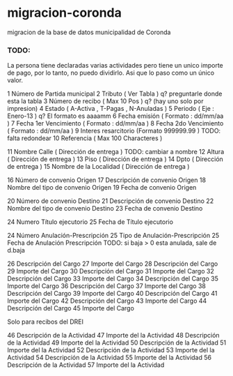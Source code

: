 migracion-coronda
=================

migracion de la base de datos municipalidad de Coronda

### TODO:

La persona tiene declaradas varias actividades pero tiene un unico importe de 
pago, por lo tanto, no puedo dividirlo. Asi que lo paso como un único valor. 


 1  Número de Partida municipal
 2  Tributo ( Ver Tabla ) 
 q? preguntarle donde esta la tabla
 3  Número de recibo ( Max 10 Pos ) 
 q? (hay uno solo por impresion)
 4  Estado ( A-Activa , T-Pagas , N-Anuladas )
 5  Periodo ( Eje : Enero-13 )
 q? El formato es aaaamm 
 6  Fecha emisión ( Formato : dd/mm/aa )
 7  Fecha 1er Vencimiento ( Formato : dd/mm/aa )
 8  Fecha 2do Vencimiento ( Formato : dd/mm/aa )
 9  Interes resarcitorio (Formato 999999.99 )
 TODO: falta redondear
 10 Referencia ( Max 100 Characteres )

 11 Nombre Calle ( Dirección de entrega )
 TODO: cambiar a nombre
 12 Altura ( Dirección de entrega )
 13 Piso ( Dirección de entrega )
 14 Dpto ( Dirección de entrega )
 15 Nombre de la Localidad ( Dirección de entrega )

 16 Número de convenio Origen
 17 Descripción de convenio Origen
 18 Nombre del tipo de convenio Origen
 19 Fecha de convenio Origen

 20 Número de convenio Destino
 21 Descripción de convenio Destino
 22 Nombre del tipo de convenio Destino
 23 Fecha de convenio Destino

 24 Numero Título ejecutorio
 25 Fecha de Título ejecutorio

 24 Número Anulación-Prescripción
 25 Tipo de Anulación-Prescripción
 25 Fecha de Anulación Prescripción
 TODO: si baja > 0 esta anulada, sale de d.baja

 26 Descripción del Cargo
 27 Importe del Cargo
 28 Descripción del Cargo
 29 Importe del Cargo
 30 Descripción del Cargo
 31 Importe del Cargo
 32 Descripción del Cargo
 33 Importe del Cargo
 34 Descripción del Cargo
 35 Importe del Cargo
 36 Descripción del Cargo
 37 Importe del Cargo
 38 Descripción del Cargo
 39 Importe del Cargo
 40 Descripción del Cargo
 41 Importe del Cargo
 42 Descripción del Cargo
 43 Importe del Cargo
 44 Descripción del Cargo
 45 Importe del Cargo

Solo para recibos del DREI

 46 Descripción de la Actividad
 47 Importe del la Actividad
 48 Descripción de la Actividad
 49 Importe del la Actividad
 50 Descripción de la Actividad
 51 Importe del la Actividad
 52 Descripción de la Actividad
 53 Importe del la Actividad
 54 Descripción de la Actividad
 55 Importe del la Actividad
 56 Descripción de la Actividad
 57 Importe del la Actividad
